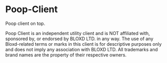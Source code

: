 # Poop-Client
Poop client on top.

Poop Client is an independent utility client and is NOT affiliated with, sponsored by, or endorsed by BLOXD LTD. in any way. The use of any Bloxd-related terms or marks in this client is for descriptive purposes only and does not imply any association with BLOXD LTD. All trademarks and brand names are the property of their respective owners.